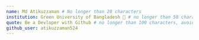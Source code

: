 ```yaml
---
name: Md Atikuzzaman # No longer than 28 characters
institution: Green University of Bangladesh 🚩 # no longer than 58 characters
quote: Be a Devloper with Github # no longer than 100 characters, avoid using quotes(") to guarantee the format remains the same.
github_user: atikuzzaman524
---
```

